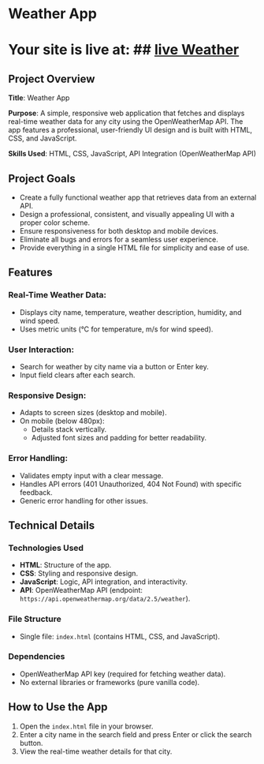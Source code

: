 # Weather App

# Your site is live at: ## [live Weather](https://muzamal478.github.io/weather-app/) 

## Project Overview

**Title**: Weather App

**Purpose**: A simple, responsive web application that fetches and displays real-time weather data for any city using the OpenWeatherMap API. The app features a professional, user-friendly UI design and is built with HTML, CSS, and JavaScript.

**Skills Used**: HTML, CSS, JavaScript, API Integration (OpenWeatherMap API)

## Project Goals
- Create a fully functional weather app that retrieves data from an external API.
- Design a professional, consistent, and visually appealing UI with a proper color scheme.
- Ensure responsiveness for both desktop and mobile devices.
- Eliminate all bugs and errors for a seamless user experience.
- Provide everything in a single HTML file for simplicity and ease of use.

## Features

### Real-Time Weather Data:
- Displays city name, temperature, weather description, humidity, and wind speed.
- Uses metric units (°C for temperature, m/s for wind speed).

### User Interaction:
- Search for weather by city name via a button or Enter key.
- Input field clears after each search.

### Responsive Design:
- Adapts to screen sizes (desktop and mobile).
- On mobile (below 480px):
  - Details stack vertically.
  - Adjusted font sizes and padding for better readability.

### Error Handling:
- Validates empty input with a clear message.
- Handles API errors (401 Unauthorized, 404 Not Found) with specific feedback.
- Generic error handling for other issues.

## Technical Details

### Technologies Used
- **HTML**: Structure of the app.
- **CSS**: Styling and responsive design.
- **JavaScript**: Logic, API integration, and interactivity.
- **API**: OpenWeatherMap API (endpoint: `https://api.openweathermap.org/data/2.5/weather`).

### File Structure
- Single file: `index.html` (contains HTML, CSS, and JavaScript).

### Dependencies
- OpenWeatherMap API key (required for fetching weather data).
- No external libraries or frameworks (pure vanilla code).

## How to Use the App
1. Open the `index.html` file in your browser.
2. Enter a city name in the search field and press Enter or click the search button.
3. View the real-time weather details for that city.
